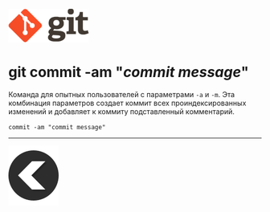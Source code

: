 [![back](/img/logo%402x.png)](./readme.md) 
# **git commit -am** "*commit message*"

Команда для опытных пользователей с параметрами `-a` и `-m`. Эта комбинация параметров создает коммит всех проиндексированных изменений и добавляет к коммиту подставленный комментарий.

```
commit -am "commit message"
```
---
[![back](/img/left-arrow-back-svgrepo-com.svg)](./readme.md)
